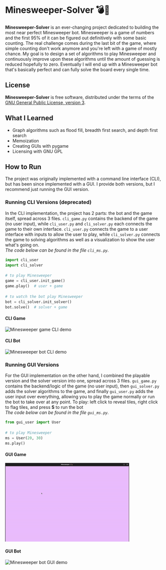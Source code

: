 # Minesweeper-Solver 💣🧹
**Minesweeper-Solver** is an ever-changing project dedicated to building the most near perfect Minesweeper bot. Minesweeper is a game of numbers and the first 95% of it can be figured out definitively with some basic counting. The real challenge comes during the last bit of the game, where simple counting don't work anymore and you're left with a game of mostly chance. My goal is to design a set of algorithms to play Minesweeper and continuously improve upon these algorithms until the amount of guessing is reduced hopefully to zero. Eventually I will end up with a Minesweeper bot that's basically perfect and can fully solve the board every single time.
## License
**Minesweeper-Solver** is free software, distributed under the terms of the [GNU General Public License, version 3](https://www.gnu.org/licenses/gpl-3.0.html).
## What I Learned
* Graph algorithms such as flood fill, breadth first search, and depth first search
* Memoization
* Creating GUIs with pygame
* Licensing with GNU GPL
<!-- * Linear algebra for solver algorithms -->
## How to Run
The project was originally implemented with a command line interface (CLI), but has been since implemented with a GUI. I provide both versions, but I recommend just running the GUI version.

### Running CLI Versions (deprecated)
In the CLI implementation, the project has 2 parts: the bot and the game itself, spread across 3 files. `cli_game.py` contains the backend of the game (no user input), while `cli_user.py` and `cli_solver.py` each connects the game to their own interface. `cli_user.py` connects the game to a user interface with inputs to allow the user to play, while `cli_solver.py` connects the game to solving algorithms as well as a visualization to show the user what's going on.<br>*The code below can be found in the file `cli_ms.py`.*<br>
```python
import cli_user
import cli_solver

# to play Minesweeper
game = cli_user.init_game()
game.play()  # user + game

# to watch the bot play Minesweeper
bot = cli_solver.init_solver()
bot.solve()  # solver + game
```
#### CLI Game
<img src="https://github.com/GeorgeD88/Minesweeper-Solver/blob/main/img/minesweeper_demo.gif" alt="Minesweeper game CLI demo" width="400">

#### CLI Bot
<img src="https://github.com/GeorgeD88/Minesweeper-Solver/blob/main/img/ms_solver_demo.gif" alt="Minesweeper bot CLI demo" width="400">

### Running GUI Versions
For the GUI implementation on the other hand, I combined the playable version and the solver version into one, spread across 3 files. `gui_game.py` contains the backend/logic of the game (no user input), then `gui_solver.py` adds the solver algorithms to the game, and finally `gui_user.py` adds the user input over everything, allowing you to play the game normally or run the bot to take over at any point. To play: left click to reveal tiles, right click to flag tiles, and press **S** to run the bot<br>*The code below can be found in the file `gui_ms.py`.*<br>
```python
from gui_user import User

# to play Minesweeper
ms = User(20, 30)
ms.play()
```
#### GUI Game
<img src="https://github.com/GeorgeD88/Minesweeper-Solver/blob/main/img/demo_gui_ms.gif" alt="Minesweeper game GUI demo" width="400">

#### GUI Bot
<img src="https://github.com/GeorgeD88/Minesweeper-Solver/blob/main/img/gui_solver_demo.gif" alt="Minesweeper bot GUI demo" width="400">
